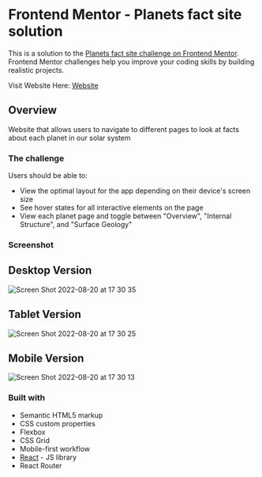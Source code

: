 # Frontend Mentor - Planets fact site solution

This is a solution to the [Planets fact site challenge on Frontend Mentor](https://www.frontendmentor.io/challenges/planets-fact-site-gazqN8w_f). Frontend Mentor challenges help you improve your coding skills by building realistic projects.

Visit Website Here:  [Website](https://planets-fact-site-8d581.web.app/)

## Overview

Website that allows users to navigate to different pages to look at facts about each planet in our solar system

### The challenge

Users should be able to:

- View the optimal layout for the app depending on their device's screen size
- See hover states for all interactive elements on the page
- View each planet page and toggle between "Overview", "Internal Structure", and "Surface Geology"

### Screenshot

## Desktop Version

![Screen Shot 2022-08-20 at 17 30 35](https://user-images.githubusercontent.com/25332391/185766708-655ea295-52e4-4800-b9a2-85854f1d03dd.png)

## Tablet Version

![Screen Shot 2022-08-20 at 17 30 25](https://user-images.githubusercontent.com/25332391/185766706-08a24ab3-0d96-441c-bffd-78f904171b86.png)


## Mobile Version

![Screen Shot 2022-08-20 at 17 30 13](https://user-images.githubusercontent.com/25332391/185766703-cf09f21a-5b63-4e5b-99eb-d4e49c99f5ea.png)


### Built with

- Semantic HTML5 markup
- CSS custom properties
- Flexbox
- CSS Grid
- Mobile-first workflow
- [React](https://reactjs.org/) - JS library
- React Router
